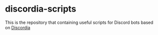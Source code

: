 # discordia-scripts
This is the repository that containing useful scripts for Discord bots based on [Discordia](https://github.com/SinisterRectus/Discordia)
